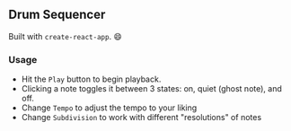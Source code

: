 Drum Sequencer
----

Built with `create-react-app`. :smile:

### Usage

- Hit the `Play` button to begin playback.
- Clicking a note toggles it between 3 states: on, quiet (ghost note), and off.
- Change `Tempo` to adjust the tempo to your liking
- Change `Subdivision` to work with different "resolutions" of notes
